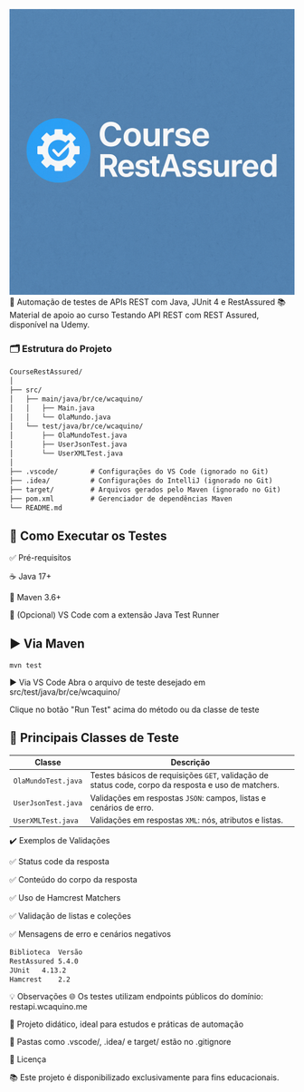 ![alt text](image.png)
🔬 Automação de testes de APIs REST com Java, JUnit 4 e RestAssured
📚 Material de apoio ao curso Testando API REST com REST Assured, disponível na Udemy.

### 🗂️ Estrutura do Projeto

```
CourseRestAssured/
│
├── src/
│   ├── main/java/br/ce/wcaquino/
│   │   ├── Main.java
│   │   └── OlaMundo.java
│   └── test/java/br/ce/wcaquino/
│       ├── OlaMundoTest.java
│       ├── UserJsonTest.java
│       └── UserXMLTest.java
│
├── .vscode/        # Configurações do VS Code (ignorado no Git)
├── .idea/          # Configurações do IntelliJ (ignorado no Git)
├── target/         # Arquivos gerados pelo Maven (ignorado no Git)
├── pom.xml         # Gerenciador de dependências Maven
└── README.md
```

## 🚀 Como Executar os Testes

✅ Pré-requisitos

☕ Java 17+

🧰 Maven 3.6+

🧪 (Opcional) VS Code com a extensão Java Test Runner

## ▶️ Via Maven
```
mvn test
```
▶️ Via VS Code
Abra o arquivo de teste desejado em src/test/java/br/ce/wcaquino/

Clique no botão "Run Test" acima do método ou da classe de teste


## 🧪 Principais Classes de Teste

| Classe              | Descrição                                                                 |
|---------------------|---------------------------------------------------------------------------|
| `OlaMundoTest.java` | Testes básicos de requisições `GET`, validação de status code, corpo da resposta e uso de matchers. |
| `UserJsonTest.java` | Validações em respostas `JSON`: campos, listas e cenários de erro.        |
| `UserXMLTest.java`  | Validações em respostas `XML`: nós, atributos e listas.                   |


✔️ Exemplos de Validações

✅ Status code da resposta

✅ Conteúdo do corpo da resposta

✅ Uso de Hamcrest Matchers

✅ Validação de listas e coleções

✅ Mensagens de erro e cenários negativos

```
Biblioteca	Versão
RestAssured	5.4.0
JUnit	4.13.2
Hamcrest	2.2
```

💡 Observações
🌐 Os testes utilizam endpoints públicos do domínio: restapi.wcaquino.me

📘 Projeto didático, ideal para estudos e práticas de automação

🧹 Pastas como .vscode/, .idea/ e target/ estão no .gitignore

📄 Licença

📚 Este projeto é disponibilizado exclusivamente para fins educacionais.